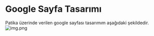 # Google Sayfa Tasarımı
Patika üzerinde verilen google sayfası tasarımım aşağıdaki şekildedir.
![img.png](img.png)